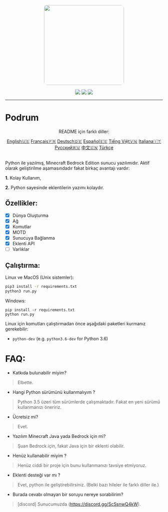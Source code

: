 <p align="center">
  <img width="256" style="border-radius:10px;" height="256" src="https://cdn.discordapp.com/attachments/576826528671858709/766767561681141790/Logo.png">


<div align="center">
    <a href="https://discord.gg/ScSsnwQ4kW"><img src="https://img.shields.io/discord/821124503185653803?style=flat-square"/></a>
    <a href="https://www.codefactor.io/repository/github/podrum/podrum"><img src="https://www.codefactor.io/repository/github/podrum/podrum/badge?style=flat-square"/></a>
    <a href="https://podrum.github.io/"><img src="https://img.shields.io/badge/website-online-orange?style=flat-square"/></a>
</div>
<hr/>

# Podrum

<p align="center">README için farklı diller:</p>
<div align="center">
  <a href="https://github.com/Podrum/Podrum/blob/main/README.md">English🇺🇸</a>
  <a href="https://github.com/Podrum/Podrum/blob/main/languages/README_FR.md">Français🇫🇷</a>
  <a href="https://github.com/Podrum/Podrum/blob/main/languages/README_DE.md">Deutsch🇩🇪</a>
  <a href="https://github.com/Podrum/Podrum/blob/main/languages/README_ES.md">Español🇪🇸</a>
  <a href="https://github.com/Podrum/Podrum/blob/main/languages/README_VI.md">Tiếng Việt🇻🇳</a>
  <a href="https://github.com/Podrum/Podrum/blob/main/languages/README_IT.md">Italiana🇮🇹</a>
  <a href="https://github.com/Podrum/Podrum/blob/main/languages/README_RU.md">Русский🇷🇺</a>
  <a href="https://github.com/Podrum/Podrum/blob/main/languages/README_CH.md">中文🇨🇳</a>
  <a href="https://github.com/Podrum/Podrum/blob/main/languages/README_TR.md">Türkçe</a>
 </div>
<br>

Python ile yazılmış, Minecraft Bedrock Edition sunucu yazılımıdır.
Aktif olarak geliştirilme aşamasındadır fakat birkaç avantajı vardır:

**1.** Kolay Kullanım,

**2.** Python sayesinde eklentilerin yazımı kolaydır.

## Özellikler:
 - [x] Dünya Oluşturma
 - [x] Ağ
 - [x] Komutlar
 - [x] MOTD
 - [x] Sunucuya Bağlanma
 - [x] Eklenti API
 - [ ] Varlıklar 

## Çalıştırma:
Linux ve MacOS (Unix sistemler):
```sh
pip3 install -r requirements.txt
python3 run.py
```

Windows:
```batch
pip install -r requirements.txt
python run.py
```

Linux için komutları çalıştırmadan önce aşağıdaki paketleri kurmanız gerekebilir:
- `python-dev` (e.g. `python3.6-dev` for Python 3.6)

# FAQ:
 - Katkıda bulunabilir miyim?
 > Elbette.
 - Hangi Python sürümünü kullanmalıyım ?
 > Python 3.5 üzeri tüm sürümlerde çalışmaktadır. Fakat en yeni sürümü kullanmanızı öneririz.
 - Ücretsiz mi?
 > Evet.
 - Yazılım Minecraft Java yada Bedrock için mi?
 > Şuan Bedrock için, fakat Java için bir eklenti olabilir.
 - Henüz kullanabilir miyim ?
 > Henüz ciddi bir proje için bunu kullanmanızı tavsiye etmiyoruz.
 - Eklenti desteği var mı ?
 > Evet, python ile geliştirebilirsiniz. (Belki bazı hileler ile farklı diller ile.)
 - Burada cevabı olmayan bir soruyu nereye sorabilirim?
 > [discord] Sunucumuzda (https://discord.gg/ScSsnwQ4kW).
